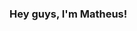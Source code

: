 ### Hey guys, I'm Matheus!

<!--
**matheusmartins10/matheusmartins10** is a ✨ _special_ ✨ repository because its `README.md` (this file) appears on your GitHub profile.

  Front-end Develoṕer at Casablanca Online
  
  🇧🇷 Living in São Paulo - SP 
  
  Enthusiast of the best web & mobile development technologies.

- 🔭 I’m currently working on Front-end Developer
- ❤️ In love with functional programming

### Find me elsewhere 🌎


[![Linkedin](https://i.stack.imgur.com/gVE0j.png) Matheus Martins](https://www.linkedin.com/in/matheus-martins-78859b117/)


-->
